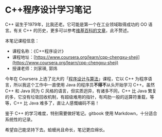 # C++程序设计学习笔记

C++ 诞生于1979年，比我还老。它可能是第一个在工业领域取得成功的 OO 语言。有关 C++ 的历史，更多可以参考[维基百科的文章](https://en.wikipedia.org/wiki/C%2B%2B)，此不赘述。

本笔记课程信息：

- 课程名称：《C++程序设计》 
- 课程地址：[https://www.coursera.org/learn/cpp-chengxu-sheji](https://www.coursera.org/learn/cpp-chengxu-sheji) 
- 授课老师：刘家瑛, 郭炜

今年在 Coursera 上选了北大的「[程序设计与算法](https://www.coursera.org/specializations/biancheng-suanfa)」课程，它以 C++ 为程序语言，所以我这个工作中一直使用 Java 的程序员**不得不**从头开始学习 C++。虽然 C++ 和 Java 同为 C 风格的语言，但实质迥异，有诸多不同，C++ 比 Java 繁复的多，它没有垃圾回收机制，有超级难用的指针，有鸡肋一般的运算符重载，等等，C++ 比 Java 难多了，直让人感慨编码不易！

鉴于 C++ 的学习难度，特别需要做好笔记。gitbook 使用 Markdown，十分适合系统性的记录。

希望自己能坚持下去。蛤蟆尚且命长，笔记更应绵长。